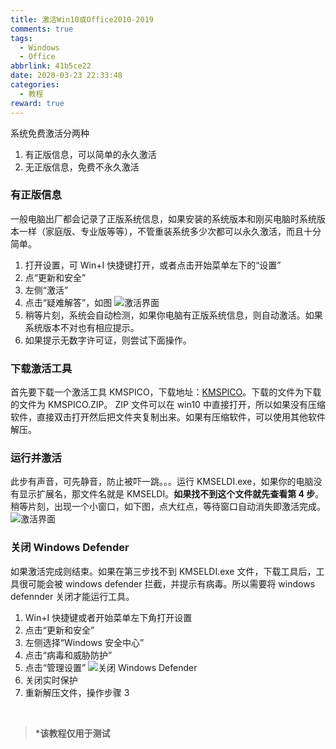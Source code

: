```yaml
---
title: 激活Win10或Office2010-2019
comments: true
tags:
  - Windows
  - Office
abbrlink: 41b5ce22
date: 2020-03-23 22:33:48
categories:
  - 教程
reward: true
---
```


系统免费激活分两种

1. 有正版信息，可以简单的永久激活
2. 无正版信息，免费不永久激活

<!--more-->

### 有正版信息

一般电脑出厂都会记录了正版系统信息，如果安装的系统版本和刚买电脑时系统版本一样（家庭版、专业版等等），不管重装系统多少次都可以永久激活，而且十分简单。

1. 打开设置，可 Win+I 快捷键打开，或者点击开始菜单左下的“设置”
2. 点“更新和安全”
3. 左侧“激活”
4. 点击“疑难解答”，如图
   ![激活界面](./1.png)
5. 稍等片刻，系统会自动检测，如果你电脑有正版系统信息，则自动激活。如果系统版本不对也有相应提示。
6. 如果提示无数字许可证，则尝试下面操作。

### 下载激活工具

首先要下载一个激活工具 KMSPICO，下载地址：[KMSPICO](https://pan.baidu.com/s/1nCSYzQ5EztDYuRc4QQ__qg "激活工具")。下载的文件为下载的文件为 KMSPICO.ZIP。
ZIP 文件可以在 win10 中直接打开，所以如果没有压缩软件，直接双击打开然后把文件夹复制出来。如果有压缩软件，可以使用其他软件解压。

### 运行并激活

此步有声音，可先静音，防止被吓一跳。。。运行 KMSELDI.exe，如果你的电脑没有显示扩展名，那文件名就是 KMSELDI。**如果找不到这个文件就先查看第 4 步**。稍等片刻，出现一个小窗口，如下图，点大红点，等待窗口自动消失即激活完成。
![激活界面](./2.png)

### 关闭 Windows Defender

如果激活完成则结束。如果在第三步找不到 KMSELDI.exe 文件，下载工具后，工具很可能会被 windows defender 拦截，并提示有病毒。所以需要将 windows defennder 关闭才能运行工具。

1. Win+I 快捷键或者开始菜单左下角打开设置
2. 点击“更新和安全”
3. 左侧选择“Windows 安全中心”
4. 点击“病毒和威胁防护”
5. 点击“管理设置”
   ![关闭 Windows Defender](./3.png)
6. 关闭实时保护
7. 重新解压文件，操作步骤 3

<br>

> **\*该教程仅用于测试**
